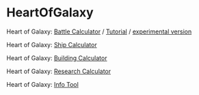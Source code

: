 # HeartOfGalaxy

Heart of Galaxy:
<a href="https://godlloyd.github.io/HeartOfGalaxy/HoG/Battlecalc.html">Battle Calculator</a> / 
<a href="https://godlloyd.github.io/HeartOfGalaxy/HoG/battlecalc_files/tutorial.png">Tutorial</a> / 
<a href="https://godlloyd.github.io/HeartOfGalaxy/HoG/Battlecalc_experimental.html">experimental version</a>

Heart of Galaxy:
<a href="https://godlloyd.github.io/HeartOfGalaxy/HoG/Shipcalc.html">Ship Calculator</a>

Heart of Galaxy:
<a href="https://godlloyd.github.io/HeartOfGalaxy/HoG/Buildingcalc.html">Building Calculator</a>

Heart of Galaxy:
<a href="https://godlloyd.github.io/HeartOfGalaxy/HoG/Researchcalc.html">Research Calculator</a>

Heart of Galaxy:
<a href="https://godlloyd.github.io/HeartOfGalaxy/HoG/InfoTool.html">Info Tool</a>
